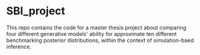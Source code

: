 # SBI_project
This repo contains the code for a master thesis project about comparing four different generative models' ability for approximate ten different benchmarking posterior distributions, within the context of simulation-baed inference.
